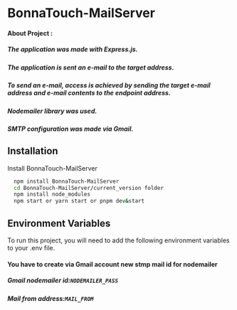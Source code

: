 # BonnaTouch-MailServer

#### About Project : 
##### The application was made with Express.js.
##### The application is sent an e-mail to the target address.
##### To send an e-mail, access is achieved by sending the target e-mail address and e-mail contents to the endpoint address.
##### Nodemailer library was used.
##### SMTP configuration was made via Gmail.


## Installation

Install BonnaTouch-MailServer

```bash
  npm install BonnaTouch-MailServer
  cd BonnaTouch-MailServer/current_version folder
  npm install node_modules
  npm start or yarn start or pnpm dev&start
```



## Environment Variables

To run this project, you will need to add the following environment variables to your .env file.
#### You have to create via Gmail account new stmp mail id for nodemailer

##### Gmail nodemailer id:`NODEMAILER_PASS`
##### Mail from address:`MAIL_FROM`
